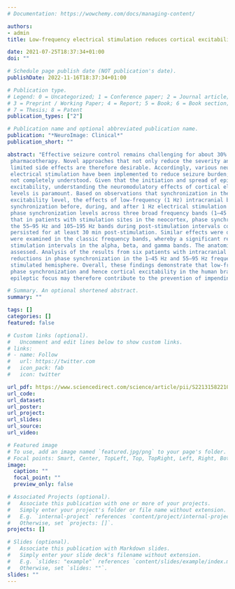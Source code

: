 ```yaml
---
# Documentation: https://wowchemy.com/docs/managing-content/

authors:
- admin
title: Low-frequency electrical stimulation reduces cortical excitability in the human brain

date: 2021-07-25T18:37:34+01:00
doi: ""

# Schedule page publish date (NOT publication's date).
publishDate: 2022-11-16T18:37:34+01:00

# Publication type.
# Legend: 0 = Uncategorized; 1 = Conference paper; 2 = Journal article;
# 3 = Preprint / Working Paper; 4 = Report; 5 = Book; 6 = Book section;
# 7 = Thesis; 8 = Patent
publication_types: ["2"]

# Publication name and optional abbreviated publication name.
publication: "*NeuroImage: Clinical*"
publication_short: ""

abstract: "Effective seizure control remains challenging for about 30% of epilepsy patients who are resistant to present-day
 pharmacotherapy. Novel approaches that not only reduce the severity and frequency of seizures, but also have
 limited side effects are therefore desirable. Accordingly, various neuromodulation approaches such as cortical
 electrical stimulation have been implemented to reduce seizure burden; however, the underlying mechanisms are
 not completely understood. Given that the initiation and spread of epileptic seizures critically depend on cortical
 excitability, understanding the neuromodulatory effects of cortical electrical stimulation on cortical excitability
 levels is paramount. Based on observations that synchronization in the electrocorticogram closely tracks brain
 excitability level, the effects of low-frequency (1 Hz) intracranial brain stimulation on the levels of cortical phase
 synchronization before, during, and after 1 Hz electrical stimulation were assessed in twelve patients. Analysis of
 phase synchronization levels across three broad frequency bands (1–45 Hz, 55–95 Hz, and 105–195 Hz) revealed
 that in patients with stimulation sites in the neocortex, phase synchronization levels were significantly reduced
 the 55–95 Hz and 105–195 Hz bands during post-stimulation intervals compared to baseline; this effect
 persisted for at least 30 min post-stimulation. Similar effects were observed when phase synchronization levels
 were examined in the classic frequency bands, whereby a significant reduction was found during the post-
 stimulation intervals in the alpha, beta, and gamma bands. The anatomical extent of these effects was then
 assessed. Analysis of the results from six patients with intracranial electrodes in both hemispheres indicated that
 reductions in phase synchronization in the 1–45 Hz and 55–95 Hz frequency ranges were more prominent in the
 stimulated hemisphere. Overall, these findings demonstrate that low-frequency electrical stimulation reduces
 phase synchronization and hence cortical excitability in the human brain. Low-frequency stimulation of the
 epileptic focus may therefore contribute to the prevention of impending epileptic seizures."

# Summary. An optional shortened abstract.
summary: ""

tags: []
categories: []
featured: false

# Custom links (optional).
#   Uncomment and edit lines below to show custom links.
# links:
# - name: Follow
#   url: https://twitter.com
#   icon_pack: fab
#   icon: twitter

url_pdf: https://www.sciencedirect.com/science/article/pii/S2213158221002229
url_code:
url_dataset:
url_poster:
url_project:
url_slides:
url_source:
url_video:

# Featured image
# To use, add an image named `featured.jpg/png` to your page's folder. 
# Focal points: Smart, Center, TopLeft, Top, TopRight, Left, Right, BottomLeft, Bottom, BottomRight.
image:
  caption: ""
  focal_point: ""
  preview_only: false

# Associated Projects (optional).
#   Associate this publication with one or more of your projects.
#   Simply enter your project's folder or file name without extension.
#   E.g. `internal-project` references `content/project/internal-project/index.md`.
#   Otherwise, set `projects: []`.
projects: []

# Slides (optional).
#   Associate this publication with Markdown slides.
#   Simply enter your slide deck's filename without extension.
#   E.g. `slides: "example"` references `content/slides/example/index.md`.
#   Otherwise, set `slides: ""`.
slides: ""
---
```

